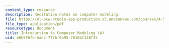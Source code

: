 ```yaml
---
content_type: resource
description: Recitation notes on computer modeling.
file: https://ol-ocw-studio-app-production.s3.amazonaws.com/courses/4-500-introduction-to-design-computing-fall-2008/e6b9f6fbeadc777b0a957610af128f35_rec2.pdf
file_type: application/pdf
resourcetype: Document
title: Introduction to Computer Modeling (A)
uid: e6b9f6fb-eadc-777b-0a95-7610af128f35
---
```

